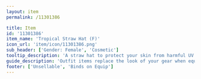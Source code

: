 ```yaml
---
layout: item
permalink: /11301386

title: Item
id: '11301386'
item_name: 'Tropical Straw Hat (F)'
icon_url: 'item/icon/11301386.png'
sub_header: ['Gender: Female', 'Cosmetic']
tooltip_description: 'A straw hat to protect your skin from harmful UV rays.'
guide_description: 'Outfit items replace the look of your gear when equipped.'
footer: ['Unsellable', 'Binds on Equip']
---
```

